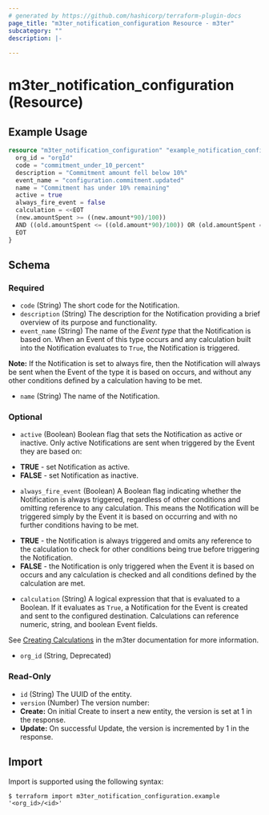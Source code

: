 ```yaml
---
# generated by https://github.com/hashicorp/terraform-plugin-docs
page_title: "m3ter_notification_configuration Resource - m3ter"
subcategory: ""
description: |-
  
---
```


# m3ter_notification_configuration (Resource)



## Example Usage

```terraform
resource "m3ter_notification_configuration" "example_notification_configuration" {
  org_id = "orgId"
  code = "commitment_under_10_percent"
  description = "Commitment amount fell below 10%"
  event_name = "configuration.commitment.updated"
  name = "Commitment has under 10% remaining"
  active = true
  always_fire_event = false
  calculation = <<EOT
  (new.amountSpent >= ((new.amount*90)/100)) 
  AND ((old.amountSpent <= ((old.amount*90)/100)) OR (old.amountSpent == null))
  EOT
}
```

<!-- schema generated by tfplugindocs -->
## Schema

### Required

- `code` (String) The short code for the Notification.
- `description` (String) The description for the Notification providing a brief overview of its purpose and functionality.
- `event_name` (String) The name of the *Event type* that the Notification is based on. When an Event of this type occurs and any calculation built into the Notification evaluates to `True`, the Notification is triggered.

**Note:** If the Notification is set to always fire, then the Notification will always be sent when the Event of the type it is based on occurs, and without any other conditions defined by a calculation having to be met.
- `name` (String) The name of the Notification.

### Optional

- `active` (Boolean) Boolean flag that sets the Notification as active or inactive. Only active Notifications are sent when triggered by the Event they are based on:

* **TRUE** - set Notification as active. 
* **FALSE** - set Notification as inactive.
- `always_fire_event` (Boolean) A Boolean flag indicating whether the Notification is always triggered, regardless of other conditions and omitting reference to any calculation. This means the Notification will be triggered simply by the Event it is based on occurring and with no further conditions having to be met.
 
*  **TRUE** - the Notification is always triggered and omits any reference to the calculation to check for other conditions being true before triggering the Notification.
*  **FALSE** - the Notification is only triggered when the Event it is based on occurs and any calculation is checked and all conditions defined by the calculation are met.
- `calculation` (String) A logical expression that that is evaluated to a Boolean. If it evaluates as `True`, a Notification for the Event is created and sent to the configured destination. 
Calculations can reference numeric, string, and boolean Event fields.  

See [Creating Calculations](https://www.m3ter.com/docs/guides/utilizing-events-and-notifications/key-concepts-and-relationships#creating-calculations) in the m3ter documentation for more information.
- `org_id` (String, Deprecated)

### Read-Only

- `id` (String) The UUID of the entity.
- `version` (Number) The version number:
- **Create:** On initial Create to insert a new entity, the version is set at 1 in the response.
- **Update:** On successful Update, the version is incremented by 1 in the response.

## Import

Import is supported using the following syntax:

```shell
$ terraform import m3ter_notification_configuration.example '<org_id>/<id>'
```
